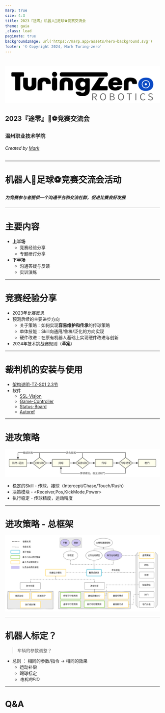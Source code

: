 ```yaml
---
marp: true
size: 4:3
title: 2023『途零』机器人🤖足球⚽竞赛交流会
theme: gaia
_class: lead
paginate: true
backgroundImage: url('https://marp.app/assets/hero-background.svg')
footer: '© Copyright 2024, Mark Turing-zero'
---
```

# ![width:500px](img/tz.png)

## 2023『途零』🤖⚽竞赛交流会

###  温州职业技术学院

###### Created by [Mark](https://github.com/Mark-ZU)
---
<!-- _class: lead -->
# 机器人🤖足球⚽竞赛交流会活动
##### 为竞赛参与者提供一个沟通平台和交流社群，促进比赛良好发展
---
# 主要内容

* **上半场**
    * 竞赛经验分享
    * 专题研讨分享
* **下半场**
    * 沟通答疑与反馈
    * 实训演练

---
# 竞赛经验分享
* 2023年比赛反思
* 预测后续的主要进步方向
    * 关于策略：如何实现**容易维护和传承**的传球策略
    * 单体技能：Skill向通用/鲁棒/泛化的方向实现
    * 硬件改进：在原有机器人基础上实现硬件改进与创新
* 2024年技术挑战赛规则（**草案**）

---
# 裁判机的安装与使用
* [架构说明-TZ-S01 2.3节](https://rvwy34k2yev.feishu.cn/docx/FIv2d8KmcoUFrlxxo45cFxyPn5d?from=from_copylink)
* 软件
    * [SSL-Vision](https://github.com/RoboCup-SSL/ssl-vision)
    * [Game-Controller](https://github.com/RoboCup-SSL/ssl-game-controller)
    * [Status-Board](https://github.com/RoboCup-SSL/ssl-status-board)
    * [Autoref](https://github.com/TIGERs-Mannheim/AutoReferee)

---
# 进攻策略
![width:850](img/strategy.png)
* 稳定的Skill - 传球，接球（Intercept/Chase/Touch/Rush）
* 决策模块 - <Receiver,Pos,KickMode,Power>
* 执行稳定 - 传球精度，运动精度
---
# 进攻策略 - 总框架
![width:850](img/zju.png)

---
# 机器人标定？
> 车辆的参数调整？
* 总则 ： 相同的参数/指令 → 相同的效果
    * 运动补偿
    * 踢球标定
    * *电机的PID*

---
<!-- backgroundImage: -->
<!-- _class: lead invert -->
# Q&A